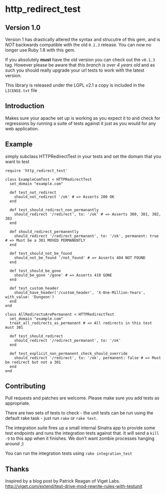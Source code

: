 http\_redirect\_test
==================

Version 1.0
-----------

Version 1 has drastically altered the syntax and strucutre of this gem, and is *NOT* backwards compatible with the old `0.1.3` release. You can now no longer use Ruby 1.8 with this gem.

If you absolutely **must** have the old version you can check out the `v0.1.3` tag. However please be aware that *this branch is over 4 years old* and as such you should really upgrade your url tests to work with the latest version.

This library is released under the LGPL v2.1 a copy is included in the `LICENSE.txt` file

Introduction
------------

Makes sure your apache set up is working as you expect it to and check for regressions by running a suite of tests against it just as you would for any web application.

Example
-------

simply subclass HTTPRedirectTest in your tests and set the domain that you want to test

    require 'http_redirect_test'

    class ExampleComTest < HTTPRedirectTest
      set_domain "example.com"

      def test_not_redirect
        should_not_redirect '/ok' # => Asserts 200 OK
      end

      def test_should_redirect_non_permanantly
        should_redirect '/redirect', to: '/ok' # => Asserts 300, 301, 302, 303
      end

      def should_redirect_permanently
        should_redirect '/redirect_permanant', to: '/ok', permanent: true # => Must be a 301 MOVED PERMANENTLY
      end

      def test_should_not_be_found
        should_not_be_found '/not_found' # => Asserts 404 NOT FOUND
      end

      def test_should_be_gone
        should_be_gone '/gone' # => Asserts 410 GONE
      end

      def test_custom_header
        should_have_header('/custom_header', 'X-One-Million-Years', with_value: 'Dungeon')
      end
    end

    class AllRedirectsArePermanent < HTTPRedirectTest
      set_domain "example.com"
      treat_all_redirects_as_permanent # => All redirects in this test must 301

      def test_should_redirect
        should_redirect '/redirect_permanant', to: '/ok'
      end

      def test_explicit_non_permanent_check_should_override
        should_redirect '/redirect', to: '/ok', permanent: false # => Must be redirect but not a 301
      end
    end

Contributing
------------

Pull requests and patches are welcome. Please make sure you add tests as appropriate.

There are two sets of tests to check - the unit tests can be run using the default rake task - just run `rake` or `rake test`.

The integration suite fires up a small internal Sinatra app to provide some test endpoints and runs the integration tests against that. It will send a `kill -9` to this app when it finishes. We don't want zombie processes hanging around ;)

You can run the integration tests using `rake integration_test`

Thanks
------

Inspired by a blog post by Patrick Reagan of Viget Labs. http://viget.com/extend/test-drive-mod-rewrite-rules-with-testunit
